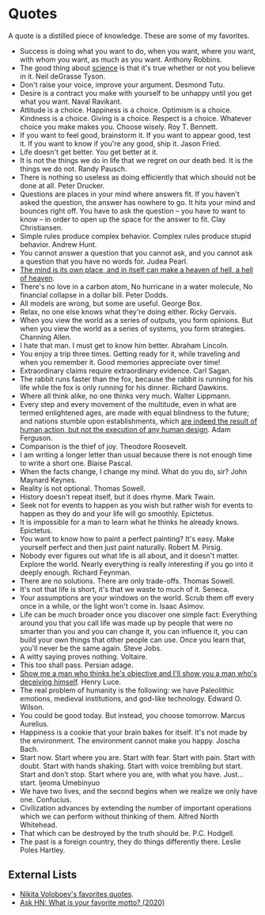 # Quotes

A quote is a distilled piece of knowledge. These are some of my favorites.

- Success is doing what you want to do, when you want, where you want, with whom you want, as much as you want. Anthony Robbins.
- The good thing about [science](https://youtu.be/3MRHcYtZjFY) is that it's true whether or not you believe in it. Neil deGrasse Tyson.
- Don't raise your voice, improve your argument. Desmond Tutu.
- Desire is a contract you make with yourself to be unhappy until you get what you want. Naval Ravikant.
- Attitude is a choice. Happiness is a choice. Optimism is a choice. Kindness is a choice. Giving is a choice. Respect is a choice. Whatever choice you make makes you. Choose wisely. Roy T. Bennett.
- If you want to feel good, brainstorm it. If you want to appear good, test it. If you want to know if you're any good, ship it. Jason Fried.
- Life doesn't get better. You get better at it.
- It is not the things we do in life that we regret on our death bed. It is the things we do not. Randy Pausch.
- There is nothing so useless as doing efficiently that which should not be done at all. Peter Drucker.
- Questions are places in your mind where answers fit. If you haven't asked the question, the answer has nowhere to go. It hits your mind and bounces right off. You have to ask the question – you have to want to know – in order to open up the space for the answer to fit. Clay Christiansen.
- Simple rules produce complex behavior. Complex rules produce stupid behavior. Andrew Hunt.
- You cannot answer a question that you cannot ask, and you cannot ask a question that you have no words for. Judea Pearl.
- [The mind is its own place, and in itself can make a heaven of hell, a hell of heaven](https://youtu.be/RPicL1AWrs8?list=WL).
- There's no love in a carbon atom, No hurricane in a water molecule, No financial collapse in a dollar bill. Peter Dodds.
- All models are wrong, but some are useful. George Box.
- Relax, no one else knows what they're doing either. Ricky Gervais.
- When you view the world as a series of outputs, you form opinions. But when you view the world as a series of systems, you form strategies. Channing Allen.
- I hate that man. I must get to know him better. Abraham Lincoln.
- You enjoy a trip three times. Getting ready for it, while traveling and when you remember it. Good memories appreciate over time!
- Extraordinary claims require extraordinary evidence. Carl Sagan.
- The rabbit runs faster than the fox, because the rabbit is running for his life while the fox is only running for his dinner. Richard Dawkins.
- Where all think alike, no one thinks very much. Walter Lippmann.
- Every step and every movement of the multitude, even in what are termed enlightened ages, are made with equal blindness to the future; and nations stumble upon establishments, which [are indeed the result of human action, but not the execution of any human design](https://en.wikipedia.org/wiki/Spontaneous_order). Adam Ferguson.
- Comparison is the thief of joy. Theodore Roosevelt.
- I am writing a longer letter than usual because there is not enough time to write a short one. Blaise Pascal.
- When the facts change, I change my mind. What do you do, sir? John Maynard Keynes.
- Reality is not optional. Thomas Sowell.
- History doesn't repeat itself, but it does rhyme. Mark Twain.
- Seek not for events to happen as you wish but rather wish for events to happen as they do and your life will go smoothly. Epictetus.
- It is impossible for a man to learn what he thinks he already knows. Epictetus.
- You want to know how to paint a perfect painting? It's easy. Make yourself perfect and then just paint naturally. Robert M. Pirsig.
- Nobody ever figures out what life is all about, and it doesn't matter. Explore the world. Nearly everything is really interesting if you go into it deeply enough. Richard Feynman.
- There are no solutions. There are only trade-offs. Thomas Sowell.
- It's not that life is short, it's that we waste to much of it. Seneca.
- Your assumptions are your windows on the world. Scrub them off every once in a while, or the light won't come in. Isaac Asimov.
- Life can be much broader once you discover one simple fact: Everything around you that you call life was made up by people that were no smarter than you and you can change it, you can influence it, you can build your own things that other people can use. Once you learn that, you'll never be the same again. Steve Jobs.
- A witty saying proves nothing. Voltaire.
- This too shall pass. Persian adage.
- [Show me a man who thinks he's objective and I'll show you a man who's deceiving himself](https://www.collaborativefund.com/blog/a-few-rules/). Henry Luce.
- The real problem of humanity is the following: we have Paleolithic emotions, medieval institutions, and god-like technology. Edward O. Wilson.
- You could be good today. But instead, you choose tomorrow. Marcus Aurelius.
- Happiness is a cookie that your brain bakes for itself. It's not made by the environment. The environment cannot make you happy. Joscha Bach.
- Start now. Start where you are. Start with fear. Start with pain. Start with doubt. Start with hands shaking. Start with voice trembling but start. Start and don’t stop. Start where you are, with what you have. Just... start. Ijeoma Umebinyuo
- We have two lives, and the second begins when we realize we only have one. Confucius.
- Civilization advances by extending the number of important operations which we can perform without thinking of them. Alfred North Whitehead.
- That which can be destroyed by the truth should be. P.C. Hodgell.
- The past is a foreign country, they do things differently there. Leslie Poles Hartley.

## External Lists

- [Nikita Voloboev's favorites quotes](https://nikitavoloboev.xyz/likes/#quotes).
- [Ask HN: What is your favorite motto? (2020)](https://news.ycombinator.com/item?id=24436135)
